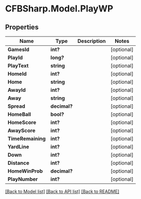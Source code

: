 # CFBSharp.Model.PlayWP
## Properties

Name | Type | Description | Notes
------------ | ------------- | ------------- | -------------
**GamesId** | **int?** |  | [optional] 
**PlayId** | **long?** |  | [optional] 
**PlayText** | **string** |  | [optional] 
**HomeId** | **int?** |  | [optional] 
**Home** | **string** |  | [optional] 
**AwayId** | **int?** |  | [optional] 
**Away** | **string** |  | [optional] 
**Spread** | **decimal?** |  | [optional] 
**HomeBall** | **bool?** |  | [optional] 
**HomeScore** | **int?** |  | [optional] 
**AwayScore** | **int?** |  | [optional] 
**TimeRemaining** | **int?** |  | [optional] 
**YardLine** | **int?** |  | [optional] 
**Down** | **int?** |  | [optional] 
**Distance** | **int?** |  | [optional] 
**HomeWinProb** | **decimal?** |  | [optional] 
**PlayNumber** | **int?** |  | [optional] 

[[Back to Model list]](../README.md#documentation-for-models) [[Back to API list]](../README.md#documentation-for-api-endpoints) [[Back to README]](../README.md)


